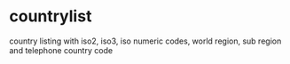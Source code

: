 # countrylist
country listing with iso2, iso3, iso numeric codes, world region, sub region and telephone country code
